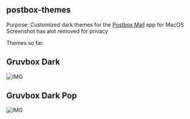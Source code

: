 ## postbox-themes

Purpose: Customized dark themes for the [Postbox Mail](https://www.postbox-inc.com/) app for MacOS
Screenshot has alot removed for privacy

Themes so far:

## Gruvbox Dark

![IMG](https://github.com/ninjabreakbot/postbox-themes/blob/main/postbox-gruvbox.png)

## Gruvbox Dark Pop

![IMG](https://raw.githubusercontent.com/ninjabreakbot/postbox-themes/main/gruvbox_v2_postbox.jpg)
